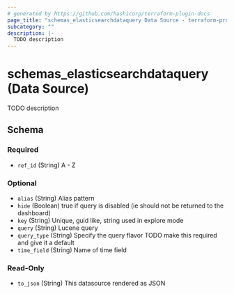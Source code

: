 ```yaml
---
# generated by https://github.com/hashicorp/terraform-plugin-docs
page_title: "schemas_elasticsearchdataquery Data Source - terraform-provider-schemas"
subcategory: ""
description: |-
  TODO description
---
```


# schemas_elasticsearchdataquery (Data Source)

TODO description



<!-- schema generated by tfplugindocs -->
## Schema

### Required

- `ref_id` (String) A - Z

### Optional

- `alias` (String) Alias pattern
- `hide` (Boolean) true if query is disabled (ie should not be returned to the dashboard)
- `key` (String) Unique, guid like, string used in explore mode
- `query` (String) Lucene query
- `query_type` (String) Specify the query flavor
TODO make this required and give it a default
- `time_field` (String) Name of time field

### Read-Only

- `to_json` (String) This datasource rendered as JSON


